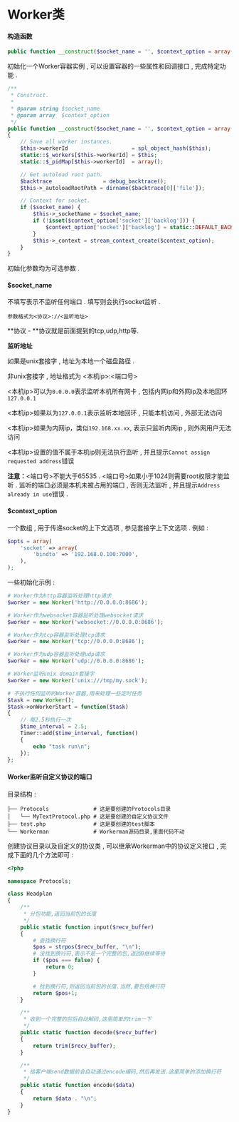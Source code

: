 # Worker类

#### 构造函数

```php
public function __construct($socket_name = '', $context_option = array())
```

初始化一个Worker容器实例 , 可以设置容器的一些属性和回调接口 , 完成特定功能 .

```php
/**
 * Construct.
 *
 * @param string $socket_name
 * @param array  $context_option
 */
public function __construct($socket_name = '', $context_option = array())
{
    // Save all worker instances.
    $this->workerId                    = spl_object_hash($this);
    static::$_workers[$this->workerId] = $this;
    static::$_pidMap[$this->workerId]  = array();

    // Get autoload root path.
    $backtrace                = debug_backtrace();
    $this->_autoloadRootPath = dirname($backtrace[0]['file']);

    // Context for socket.
    if ($socket_name) {
        $this->_socketName = $socket_name;
        if (!isset($context_option['socket']['backlog'])) {
            $context_option['socket']['backlog'] = static::DEFAULT_BACKLOG;
        }
        $this->_context = stream_context_create($context_option);
    }
}
```

初始化参数均为可选参数 .

#### **$socket\_name**

不填写表示不监听任何端口 . 填写则会执行socket监听 .

```
参数格式为<协议>://<监听地址>
```

**协议 - **协议就是前面提到的tcp,udp,http等.

**监听地址**

如果是unix套接字 , 地址为本地一个磁盘路径 .

非unix套接字 , 地址格式为 &lt;本机ip&gt;:&lt;端口号&gt;

&lt;本机ip&gt;可以为`0.0.0.0`表示监听本机所有网卡 , 包括内网ip和外网ip及本地回环`127.0.0.1`

&lt;本机ip&gt;如果以为`127.0.0.1`表示监听本地回环 , 只能本机访问 , 外部无法访问

&lt;本机ip&gt;如果为内网ip，类似`192.168.xx.xx`, 表示只监听内网ip , 则外网用户无法访问

&lt;本机ip&gt;设置的值不属于本机ip则无法执行监听 , 并且提示`Cannot assign requested address`错误

**注意：**&lt;端口号&gt;不能大于65535 . &lt;端口号&gt;如果小于1024则需要root权限才能监听 . 监听的端口必须是本机未被占用的端口 , 否则无法监听 , 并且提示`Address already in use`错误 .

#### $context\_option

一个数组 , 用于传递socket的上下文选项 , 参见套接字上下文选项 . 例如 :

```php
$opts = array(
    'socket' => array(
        'bindto' => '192.168.0.100:7000',
    ),
);
```

一些初始化示例 :

```php
# Worker作为http容器监听处理http请求
$worker = new Worker('http://0.0.0.0:8686');

# Worker作为websocket容器监听处理websocket请求
$worker = new Worker('websocket://0.0.0.0:8686');

# Worker作为tcp容器监听处理tcp请求
$worker = new Worker('tcp://0.0.0.0:8686');

# Worker作为udp容器监听处理udp请求
$worker = new Worker('udp://0.0.0.0:8686');

# Worker监听unix domain套接字
$worker = new Worker('unix:///tmp/my.sock');

# 不执行任何监听的Worker容器,用来处理一些定时任务
$task = new Worker();
$task->onWorkerStart = function($task)
{
    // 每2.5秒执行一次
    $time_interval = 2.5;
    Timer::add($time_interval, function()
    {
        echo "task run\n";
    });
};
```

#### **Worker监听自定义协议的端口**

目录结构 :

```
├── Protocols              # 这是要创建的Protocols目录
│   └── MyTextProtocol.php # 这是要创建的自定义协议文件
├── test.php               # 这是要创建的test脚本
└── Workerman              # Workerman源码目录,里面代码不动
```

创建协议目录以及自定义的协议类 , 可以继承Workerman中的协议定义接口 , 完成下面的几个方法即可 :

```php
<?php

namespace Protocols;

class Headplan
{
    /**
     * 分包功能,返回当前包的长度
     */
    public static function input($recv_buffer)
    {
        # 查找换行符
        $pos = strpos($recv_buffer, "\n");
        # 没找到换行符,表示不是一个完整的包,返回0继续等待
        if ($pos === false) {
            return 0;
        }

        # 找到换行符,则返回当前包的长度.当然,要包括换行符
        return $pos+1;
    }

    /**
     * 收到一个完整的包后自动解码,这里简单的trim一下
     */
    public static function decode($recv_buffer)
    {
        return trim($recv_buffer);
    }

    /**
     * 给客户端send数据前会自动通过encode编码,然后再发送.这里简单的添加换行符
     */
    public static function encode($data)
    {
        return $data . "\n";
    }
}
```




